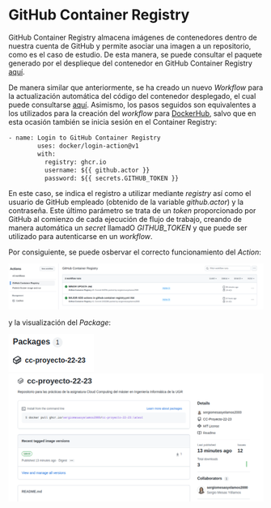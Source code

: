 # GitHub Container Registry
GitHub Container Registry almacena imágenes de contenedores dentro de nuestra cuenta de GitHub y permite asociar una imagen a un repositorio, como es el caso de estudio. 
De esta manera, se puede consultar el paquete generado por el desplieque del contenedor en GitHub Container Registry [aquí](https://github.com/sergiomesasyelamos2000/CC-Proyecto-22-23/pkgs/container/cc-proyecto-22-23).

De manera similar que anteriormente, se ha creado un nuevo _Workflow_ para la actualización automática del código del contenedor desplegado, el cual puede consultarse [aquí](./../../../.github/workflows/github-container-registry.yml). Asimismo, los pasos seguidos son equivalentes a los utilizados para la creación del _workflow_ para [DockerHub](./hito3-update-and-push.md), salvo que en esta ocasión también se inicia sesión en el Container Registry:

```
- name: Login to GitHub Container Registry
        uses: docker/login-action@v1
        with:
          registry: ghcr.io
          username: ${{ github.actor }}
          password: ${{ secrets.GITHUB_TOKEN }}
```
En este caso, se indica el registro a utilizar mediante *_registry_* así como el usuario de GitHub empleado (obtenido de la variable *_github.actor_*) y la contraseña. Este último parámetro se trata de un _token_ proporcionado por GitHub al comienzo de cada ejecución de flujo de trabajo, creando de manera automática un _secret_ llamadO _GITHUB_TOKEN_ y que puede ser utilizado para autenticarse en un _workflow_.

Por consiguiente, se puede osbervar el correcto funcionamiento del _Action_:

![Action](./../../img/action1.png)

y la visualización del _Package_:

![Package](./../../img/package1.png)
![Package](./../../img/package2.png)